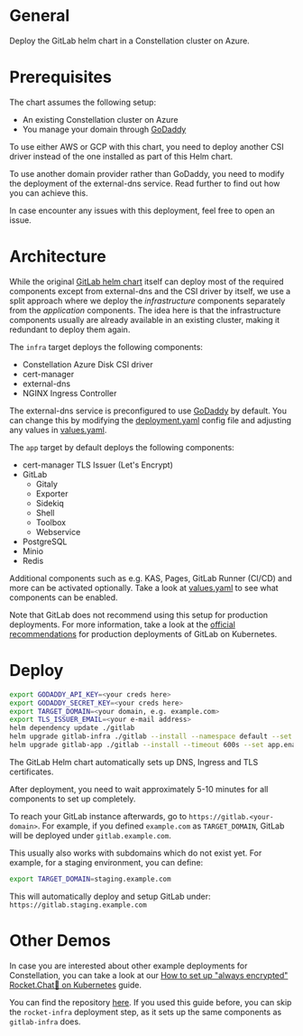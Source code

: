 # General
Deploy the GitLab helm chart in a Constellation cluster on Azure.

# Prerequisites
The chart assumes the following setup:
- An existing Constellation cluster on Azure
- You manage your domain through [GoDaddy](https://www.godaddy.com)

To use either AWS or GCP with this chart, you need to deploy another CSI driver instead of the one installed as part of this Helm chart.

To use another domain provider rather than GoDaddy, you need to modify the deployment of the external-dns service. Read further to find out how you can achieve this.

In case encounter any issues with this deployment, feel free to open an issue.

# Architecture
While the original [GitLab helm chart](https://docs.gitlab.com/charts/) itself can deploy most of the required components except from external-dns and the CSI driver by itself, we use a split approach where we deploy the *infrastructure* components separately from the *application* components.
The idea here is that the infrastructure components usually are already available in an existing cluster, making it redundant to deploy them again.

The `infra` target deploys the following components:
- Constellation Azure Disk CSI driver
- cert-manager
- external-dns
- NGINX Ingress Controller

The external-dns service is preconfigured to use [GoDaddy](https://www.godaddy.com) by default.
You can change this by modifying the [deployment.yaml](gitlab/charts/external-dns/templates/deployment.yaml) config file
and adjusting any values in [values.yaml](gitlab/values.yaml).

The `app` target by default deploys the following components:
- cert-manager TLS Issuer (Let's Encrypt)
- GitLab
  - Gitaly
  - Exporter
  - Sidekiq
  - Shell
  - Toolbox
  - Webservice
- PostgreSQL
- Minio
- Redis

Additional components such as e.g. KAS, Pages, GitLab Runner (CI/CD) and more can be activated optionally.
Take a look at [values.yaml](gitlab/values.yaml) to see what components can be enabled.

Note that GitLab does not recommend using this setup for production deployments.
For more information, take a look at the [official recommendations](https://docs.gitlab.com/charts/installation/index.html) for production deployments of GitLab on Kubernetes.

# Deploy
```bash
export GODADDY_API_KEY=<your creds here>
export GODADDY_SECRET_KEY=<your creds here>
export TARGET_DOMAIN=<your domain, e.g. example.com>
export TLS_ISSUER_EMAIL=<your e-mail address>
helm dependency update ./gitlab
helm upgrade gitlab-infra ./gitlab --install --namespace default --set infra.enabled=true --set apiKey=$GODADDY_API_KEY --set secretKey=$GODADDY_SECRET_KEY
helm upgrade gitlab-app ./gitlab --install --timeout 600s --set app.enabled=true --set gitlab.global.hosts.domain=$TARGET_DOMAIN --set gitlab.certmanager-issuer.email=$TLS_ISSUER_EMAIL --namespace gitlab --create-namespace
```

The GitLab Helm chart automatically sets up DNS, Ingress and TLS certificates.

After deployment, you need to wait approximately 5-10 minutes for all components to set up completely.

To reach your GitLab instance afterwards, go to `https://gitlab.<your-domain>`.
For example, if you defined `example.com` as `TARGET_DOMAIN`, GitLab will be deployed under `gitlab.example.com`.

This usually also works with subdomains which do not exist yet.
For example, for a staging environment, you can define:
```bash
export TARGET_DOMAIN=staging.example.com
```

This will automatically deploy and setup GitLab under: `https://gitlab.staging.example.com`

# Other Demos
In case you are interested about other example deployments for Constellation, you can take a look at our [How to set up "always encrypted" Rocket.Chat🚀 on Kubernetes](https://dev.to/flxflx/rocketchat-constellation-most-secure-chat-server-ever--50oa) guide.

You can find the repository [here](https://github.com/edgelesssys/constellation-rocketchat).
If you used this guide before, you can skip the `rocket-infra` deployment step, as it sets up the same components as `gitlab-infra` does. 
